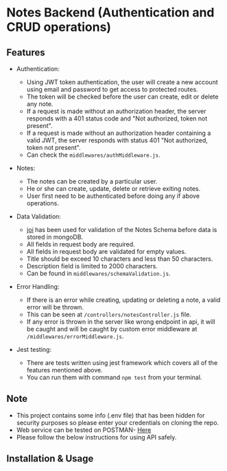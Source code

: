 # Notes Backend (Authentication and CRUD operations)

## Features

* Authentication:
    * Using JWT token authentication, the user will create a new account using email and password to get access to protected routes. 
    * The token will be checked before the user can create, edit or delete any note.
    * If a request is made without an authorization header, the server responds with a 401 status code and "Not authorized, token not present".
    * If a request is made without an authorization header containing a valid JWT, the server responds with status 401 "Not authorized, token not present".
    * Can check the `middlewares/authMiddleware.js`.

* Notes:
    * The notes can be created by a particular user.
    * He or she can create, update, delete or retrieve exiting notes.
    * User first need to be authenticated before doing any if above operations.

* Data Validation:
    * [joi](https://joi.dev/) has been used for validation of the Notes Schema before data is stored in mongoDB.
    * All fields in request body are required.
    * All fields in request body are validated for empty values.
    * Title should be exceed 10 characters and less than 50 characters.
    * Description field is limited to 2000 characters.
    * Can be found in `middlewares/schemaValidation.js`.

* Error Handling:
    * If there is an error while creating, updating or deleting a note, a valid error will be thrown.
    * This can be seen at `/controllers/notesController.js` file.
    * If any error is thrown in the server like wrong endpoint in api, it will be caught and will be caught by custom error middleware at `/middlewares/errorMiddleware.js`.

* Jest testing:
    * There are tests written using jest framework which covers all of the features mentioned above.
    * You can run them with command `npm test` from your terminal.


## Note
* This project contains some info (.env file) that has been hidden for security purposes so please enter your credentials on cloning the repo.
* Web service can be tested on POSTMAN- [Here](https://lunar-crescent-380874.postman.co/workspace/bd52e6d1-b8ca-4e00-bace-05ac35adbbcf/collection/21424091-a3c04279-2d94-46a5-9fd5-839c71619ade?action=share&source=collection_link&creator=21424091)
* Please follow the below instructions for using API safely.

## Installation & Usage